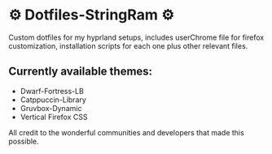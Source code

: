 # ⚙️ Dotfiles-StringRam ⚙️
Custom dotfiles for my hyprland setups, includes userChrome file for firefox customization, installation scripts for each one plus other relevant files.

## Currently available themes:
 - Dwarf-Fortress-LB
 - Catppuccin-Library
 - Gruvbox-Dynamic
 - Vertical Firefox CSS

All credit to the wonderful communities and developers that made this possible.
